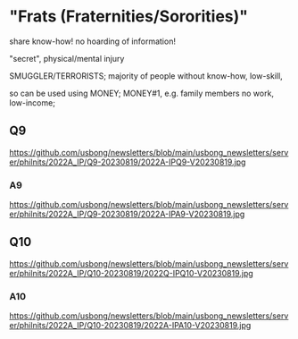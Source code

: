 # "Frats (Fraternities/Sororities)"

share know-how! no hoarding of information!

"secret", physical/mental injury

SMUGGLER/TERRORISTS; majority of people without know-how, low-skill,

so can be used using MONEY; MONEY#1, e.g. family members no work, low-income;

## Q9

https://github.com/usbong/newsletters/blob/main/usbong_newsletters/server/philnits/2022A_IP/Q9-20230819/2022A-IPQ9-V20230819.jpg

### A9

https://github.com/usbong/newsletters/blob/main/usbong_newsletters/server/philnits/2022A_IP/Q9-20230819/2022A-IPA9-V20230819.jpg

## Q10

https://github.com/usbong/newsletters/blob/main/usbong_newsletters/server/philnits/2022A_IP/Q10-20230819/2022Q-IPQ10-V20230819.jpg

### A10

https://github.com/usbong/newsletters/blob/main/usbong_newsletters/server/philnits/2022A_IP/Q10-20230819/2022A-IPA10-V20230819.jpg
